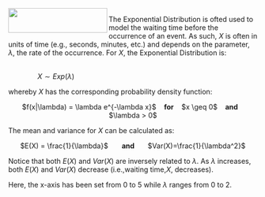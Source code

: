 <img src="http://myweb.polyu.edu.hk/~iclychow/exponent2.gif" width="200" height="50" align="left">

The Exponential Distribution is ofted used to model the waiting time before the occurrence of an event. As such, $X$ is often in units of time (e.g., seconds, minutes, etc.) and depends on the parameter, $\lambda$, the rate of the occurrence. For $X$, the Exponential Distribution is:

&nbsp;&nbsp;&nbsp;&nbsp;&nbsp;&nbsp;&nbsp;&nbsp;&nbsp;&nbsp;&nbsp;&nbsp;&nbsp;&nbsp;&nbsp;&nbsp;&nbsp;&nbsp;&nbsp;&nbsp;&nbsp;&nbsp;&nbsp;&nbsp;&nbsp;&nbsp;&nbsp;&nbsp;&nbsp;&nbsp;&nbsp;&nbsp;&nbsp;&nbsp;&nbsp;&nbsp;&nbsp;&nbsp;&nbsp;&nbsp;&nbsp;&nbsp;&nbsp;&nbsp;&nbsp;&nbsp;&nbsp;&nbsp;&nbsp;&nbsp;&nbsp;&nbsp;&nbsp;&nbsp;&nbsp;&nbsp;&nbsp;&nbsp;&nbsp;&nbsp;&nbsp;&nbsp;&nbsp;&nbsp;&nbsp;&nbsp;&nbsp;&nbsp;&nbsp;&nbsp;&nbsp;&nbsp;&nbsp;&nbsp;&nbsp;&nbsp;&nbsp;&nbsp;&nbsp;&nbsp;&nbsp;&nbsp;&nbsp;&nbsp;&nbsp;&nbsp;&nbsp;&nbsp;&nbsp;&nbsp;&nbsp;&nbsp;&nbsp;&nbsp;&nbsp;&nbsp;&nbsp;&nbsp;&nbsp;&nbsp;&nbsp;&nbsp;&nbsp;&nbsp;&nbsp;&nbsp;&nbsp;&nbsp;&nbsp;&nbsp;&nbsp;&nbsp;&nbsp;&nbsp;&nbsp;&nbsp;&nbsp;&nbsp;&nbsp;&nbsp;&nbsp;&nbsp;&nbsp;&nbsp;&nbsp;&nbsp;&nbsp;&nbsp;&nbsp;&nbsp;&nbsp;&nbsp;&nbsp;&nbsp;&nbsp;&nbsp;&nbsp;&nbsp;&nbsp;&nbsp;&nbsp;&nbsp;&nbsp;$X \sim Exp(\lambda)$

whereby $X$ has the corresponding probability density function:

<center>$f(x|\lambda) = \lambda e^{-\lambda x}$ &nbsp;&nbsp; <b>for</b> &nbsp;&nbsp; $x \geq 0$ &nbsp;&nbsp; <b>and</b> &nbsp;&nbsp; $\lambda > 0$ </center>

The mean and variance for $X$ can be calculated as:

<center> $E(X) = \frac{1}{\lambda}$ &nbsp;&nbsp;&nbsp;&nbsp;&nbsp; <b> and </b> &nbsp;&nbsp;&nbsp;&nbsp;&nbsp; $Var(X)=\frac{1}{\lambda^2}$ </center>

Notice that both $E(X)$ and $Var(X)$ are inversely related to $\lambda$. As $\lambda$ increases, both $E(X)$ and $Var(X)$ decrease (i.e.,waiting time,$X$, decreases).

Here, the x-axis has been set from 0 to 5 while $\lambda$ ranges from 0 to 2.
